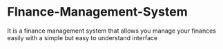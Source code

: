 # FInance-Management-System
It is a finance management system that allows you manage your finances easily with a simple but easy to understand interface
